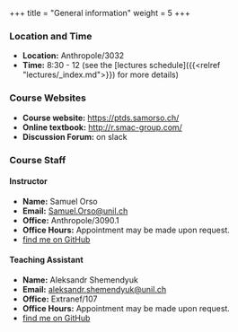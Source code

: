 +++
title = "General information"
weight = 5
+++

### Location and Time

- **Location:** Anthropole/3032
- **Time:** 8:30 - 12 (see the [lectures schedule]({{<relref "lectures/_index.md">}}) for more details)

### Course Websites

* **Course website:**  <https://ptds.samorso.ch/>
* **Online textbook:**  <http://r.smac-group.com/>
* **Discussion Forum:** on slack

### Course Staff

#### Instructor

- **Name:** Samuel Orso
- **Email:** [Samuel.Orso@unil.ch](mailto:Samuel.Orso@unil.ch)
- **Office:** Anthropole/3090.1
- **Office Hours:** Appointment may be made upon request.
- <i class='fab fa-github'></i> [find me on GitHub](https://github.com/samorso)

#### Teaching Assistant 

- **Name:** Aleksandr Shemendyuk
- **Email:** [aleksandr.shemendyuk@unil.ch](mailto:aleksandr.shemendyuk@unil.ch)
- **Office:** Extranef/107
- **Office Hours:** Appointment may be made upon request.
- <i class='fab fa-github'></i> [find me on GitHub](https://github.com/AlexShem)

